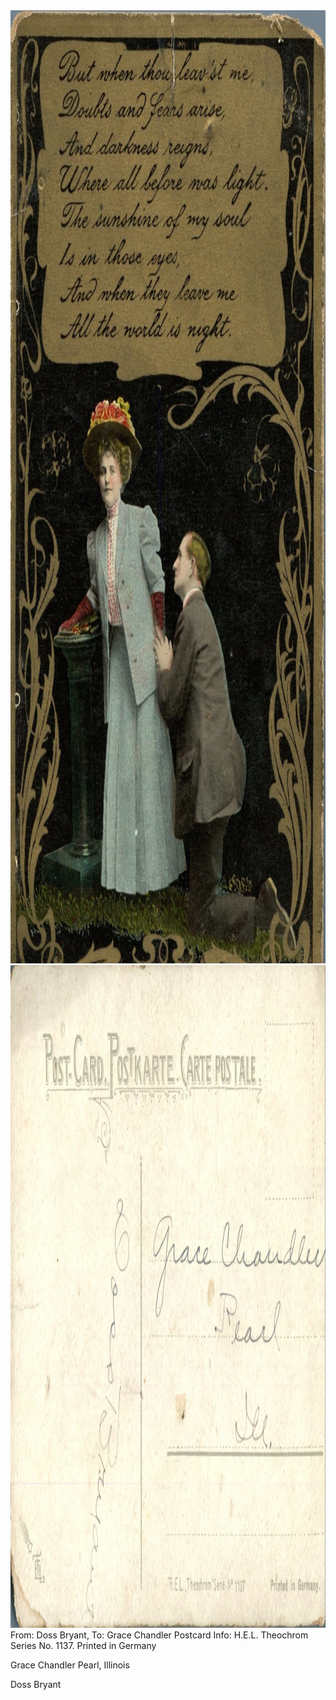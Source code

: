 <html><body><img class="alignnone size-full wp-image-1317" src="/wp-content/uploads/2014/06/postcard-2014-20140613_13020539_0576.jpg" alt="postcard-2014-20140613_13020539_0576" width="1066" height="1525"> <img class="alignnone size-full wp-image-1318" src="/wp-content/uploads/2014/06/postcard-2014-20140613_13021336_0577.jpg" alt="postcard-2014-20140613_13021336_0577" width="1551" height="1060">From: Doss Bryant, To: Grace Chandler
Postcard Info: H.E.L. Theochrom Series No. 1137. Printed in Germany

Grace Chandler
Pearl, Illinois

Doss Bryant</body></html>